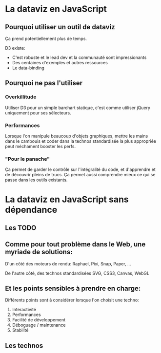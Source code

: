 # La dataviz en JavaScript

## Pourquoi utiliser un outil de dataviz

Ça prend potentiellement plus de temps.

D3 existe:

  - C'est robuste et le lead dev et la communauté sont impressionants
  - Des centaines d'exemples et autres ressources
  - Le data-binding

## Pourquoi ne pas l'utiliser

### Overkillitude

Utiliser D3 pour un simple barchart statique, c'est comme utiliser jQuery uniquement pour ses sélecteurs.

### Performances

Lorsque l'on manipule beaucoup d'objets graphiques, mettre les mains dans le cambouis et coder dans la technos standardisée la plus appropriée peut méchament booster les perfs.

### "Pour le panache"

Ça permet de garder le contrôle sur l'intégralité du code, et d'apprendre et de découvrir pleins de trucs.
Ça permet aussi comprendre mieux ce qui se passe dans les outils existants.

# La dataviz en JavaScript **sans dépendance**

## Les TODO

## Comme pour tout problème dans le Web, une myriade de solutions:

D'un côté des moteurs de rendu:
Raphael, Pixi, Snap, Paper, ...

De l'autre côté, des technos standardisées
SVG, CSS3, Canvas, WebGL

## Et les points sensibles à prendre en charge:

Différents points sont à considérer lorsque l'on choisit une techno:

 1. Interactivité
 2. Performances
 3. Facilité de développement
 4. Déboguage / maintenance
 5. Stabilité

## Les technos


